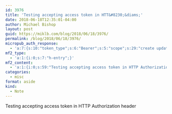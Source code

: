 ```yaml
---
id: 3976
title: 'Testing accepting access token in HTT&#8230;&diams;'
date: 2018-06-18T12:35:01-04:00
author: Michael Bishop
layout: post
guid: https://miklb.com/blog/2018/06/18/3976/
permalink: /blog/2018/06/18/3976/
micropub_auth_response:
  - 'a:7:{s:10:"token_type";s:6:"Bearer";s:5:"scope";s:29:"create update delete undelete";s:2:"me";s:17:"https://miklb.com";s:9:"issued_by";s:45:"https://miklb.com/wp-json/indieauth/1.0/token";s:9:"client_id";s:23:"https://micropub.rocks/";s:9:"issued_at";i:1527444057;s:4:"user";i:1;}'
mf2_type:
  - 'a:1:{i:0;s:7:"h-entry";}'
mf2_content:
  - 'a:1:{i:0;s:59:"Testing accepting access token in HTTP Authorization header";}'
categories:
  - misc
format: aside
kind:
  - Note
---
```

Testing accepting access token in HTTP Authorization header